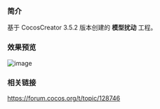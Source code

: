 ### 简介
基于 CocosCreator 3.5.2 版本创建的 **模型扰动** 工程。

### 效果预览
![image](../../../gif/202207/2022072105.gif)

### 相关链接 
https://forum.cocos.org/t/topic/128746